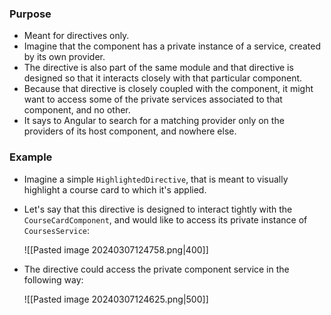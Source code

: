 ### Purpose
- Meant for directives only.
- Imagine that the component has a private instance of a service, created by its own provider.
- The directive is also part of the same module and that directive is designed so that it interacts closely with that particular component.
- Because that directive is closely coupled with the component, it might want to access some of the private services associated to that component, and no other.
- It says to Angular to search for a matching provider only on the providers of its host component, and nowhere else.

### Example
- Imagine a simple `HighlightedDirective`, that is meant to visually highlight a course card to which it's applied.
- Let's say that this directive is designed to interact tightly with the  `CourseCardComponent`, and would like to access its private instance of  `CoursesService`:

	![[Pasted image 20240307124758.png|400]]

- The directive could access the private component service in the following way:

	![[Pasted image 20240307124625.png|500]]

